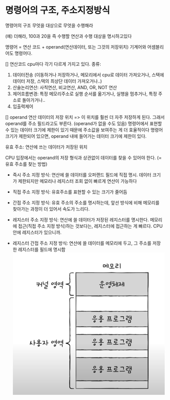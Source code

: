 # 명령어의 구조, 주소지정방식

명령어의 구조
무엇을 대상으로 무엇을 수행해라

(예) 더해라, 100과 20을
즉 수행할 연산과 수행 대상을 명시하고있다

명령어 = 연산 코드 + operand(연산데이터, 또는 그것의 저장위치)
기계어와 어셈블리어도 명령어다.

[] 연산코드
cpu마다 각기 다르게 가지고 있다.
종류:

1. 데이터전송 (이동하거나 저장하거나, 메모리에서 cpu로 데이터 가져오거나, 스택에 데이터 저장, 스택의 최상단 데이터 가져오거나..)
2. 산술논리연산: 사칙연산, 비교연산, AND, OR, NOT 연산
3. 제어흐름변경: 특정 메모리주소로 실행 순서를 옮기거나, 실행을 멈추거나, 특정 주소로 돌아가거나..
4. 입출력제어

[] operand
연산 데이터의 저장 위치 => 이 위치를 훨씬 더 자주 저장하게 된다.
그래서 operand를 주소 필드라고도 부른다.
(operand가 없을 수도 있음)
명령어에서 표현할 수 있는 데이터 크기에 제한이 있기 때문에 주소값을 보여주는 게 더 효율적이다
명령어 크기가 제한되어 있으면, operand 내에 들어가는 데이터 크기에 제한이 있다.

유효 주소: 연산에 쓰는 데이터가 저장된 위치

CPU 입장에서는 operand의 저장 형식과 상관없이 데이터를 찾을 수 있어야 한다.
(=유효 주소를 찾는 방법)

- 즉시 주소 지정 방식: 연산에 쓸 데이터를 오퍼랜드 필드에 직접 명시. 데이터 크기가 제한되지만 메모리나 레지스터 조회 없이 빠르게 연산이 가능하다

* 직접 주소 지정 방식: 유효주소를 표현할 수 있는 크기가 줄어듬
* 간접 주소 지정 방식: 유효 주소의 주소를 명시하는데, 앞선 방식에 비해 메모리를 찾아가는 과정이 더 있어서 속도가 느리다.

* 레지스터 주소 지정 방식: 연산에 쓸 데이터가 저장된 레지스터를 명시한다.
  메모리에 접근(직접 주소 지정 방식)하는 것보다는, 레지스터에 접근하는 게 빠르다. CPU안에 레지스터가 있으니까.
* 레지스터 간접 주소 지정 방식: 연산에 쓸 데이터를 메모리에 두고,
  그 주소를 저장한 레지스터를 필드에 명시함
  ![Alt text](image-1.png)
